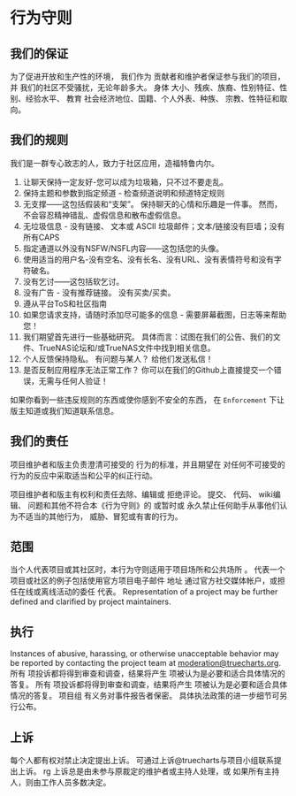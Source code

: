 # 行为守则

## 我们的保证

为了促进开放和生产性的环境， 我们作为 贡献者和维护者保证参与我们的项目，并 我们的社区不受骚扰，无论年龄多大。 身体 大小、残疾、族裔、性别特征、性别、经验水平、 教育 社会经济地位、国籍、个人外表、种族、 宗教、性特征和取向。

## 我们的规则

我们是一群专心致志的人，致力于社区应用，造福特鲁内尔。

1. 让聊天保持一定友好-您可以成为垃圾箱，只不过不要走乱。
2. 保持主题和参数到指定频道 - 检查频道说明和频道特定规则
3. 无支撑――这包括假装和“支架”。 保持聊天的心情和乐趣是一件事。 然而，不会容忍精神错乱、虚假信息和散布虚假信息。
4. 无垃圾信息 - 没有链接、 文本或 ASCII 垃圾邮件；文本/链接没有巨墙；没有所有CAPS
5. 指定通道以外没有NSFW/NSFL内容——这包括您的头像。
6. 使用适当的用户名-没有空名、没有长名、没有URL、没有表情符号和没有字符破名。
7. 没有乞讨——这包括软乞讨。
8. 没有广告 - 没有推荐链接。 没有买卖/买卖。
9. 遵从平台ToS和社区指南
10. 如果您请求支持，请随时添加尽可能多的信息 - 需要屏幕截图，日志等来帮助您！
11. 我们期望首先进行一些基础研究。 具体而言：试图在我们的公告、我们的文件、TrueNAS论坛和/或TrueNAS文件中找到相关信息。
12. 个人反馈保持隐私。 有问题与某人？ 给他们发送私信！
13. 是否反制应用程序无法正常工作？ 你可以在我们的Github上直接提交一个错误，无需与任何人验证！

如果你看到一些违反规则的东西或使你感到不安全的东西， 在 `Enforcement` 下让版主知道或我们知道联系信息。

## 我们的责任

项目维护者和版主负责澄清可接受的 行为的标准，并且期望在 对任何不可接受的行为的反应中采取适当和公平的纠正行动。

项目维护者和版主有权利和责任去除、编辑或 拒绝评论。 提交、 代码、 wiki编辑、 问题和其他不符合本《行为守则》的 或暂时或 永久禁止任何助手从事他们认为不适当的其他行为， 威胁、冒犯或有害的行为。

## 范围

当个人代表项目或其社区时，本行为守则适用于项目场所和公共场所 。 代表一个项目或社区的例子包括使用官方项目电子邮件 地址 通过官方社交媒体帐户，或担任在线或离线活动的委任 代表。 Representation of a project may be further defined and clarified by project maintainers.

## 执行

Instances of abusive, harassing, or otherwise unacceptable behavior may be reported by contacting the project team at moderation@truecharts.org. 所有 项投诉都将得到审查和调查，结果将产生 项被认为是必要和适合具体情况的答复。 所有 项投诉都将得到审查和调查，结果将产生 项被认为是必要和适合具体情况的答复。 项目组 有义务对事件报告者保密。 具体执法政策的进一步细节可另行公布。

## 上诉

每个人都有权对禁止决定提出上诉。 可通过上诉@truecharts与项目小组联系提出上诉。 rg 上诉总是由未参与原裁定的维护者或主持人处理，或 如果所有主持人，则由工作人员多数决定。

